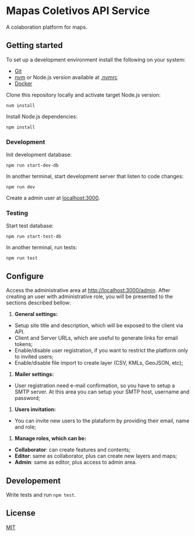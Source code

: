 # Mapas Coletivos API Service

A colaboration platform for maps.

## Getting started

To set up a development environment install the following on your system:

* [Git](https://help.github.com/articles/set-up-git)
* [nvm](https://github.com/creationix/nvm) or Node.js version available at [.nvmrc](.nvmrc)
* [Docker](https://www.docker.com/)

Clone this repository locally and activate target Node.js version:

```
nvm install
```

Install Node.js dependencies:

```
npm install
```

### Development

Init development database:

    npm run start-dev-db

In another terminal, start development server that listen to code changes:

    npm run dev

Create a admin user at [localhost:3000](http://localhost:3000).

### Testing

Start test database:

    npm run start-test-db

In another terminal, run tests:

    npm run test

## Configure

Access the administrative area at [http://localhost:3000/admin](http://localhost:3000/admin). After creating an user with administrative role, you will be presented to the sections described bellow:

1. **General settings:**
  - Setup site title and description, which will be exposed to the client via API.
  - Client and Server URLs, which are useful to generate links for email tokens;
  - Enable/disable user registration, if you want to restrict the platform only to invited users;
  - Enable/disable file import to create layer (CSV, KMLs, GeoJSON, etc);
1. **Mailer settings:**
  - User registration need e-mail confirmation, so you have to setup a SMTP server. At this area you can setup your SMTP host, username and password;
1. **Users invitation:**
  - You can invite new users to the plataform by providing their email, name and role;
1. **Manage roles, which can be:**
  - **Collaborator**: can create features and contents;
  - **Editor**: same as collaborator, plus can create new layers and maps;
  - **Admin**: same as editor, plus access to admin area.

## Developement

Write tests and run `npm test`.

## License

[MIT](LICENSE)
